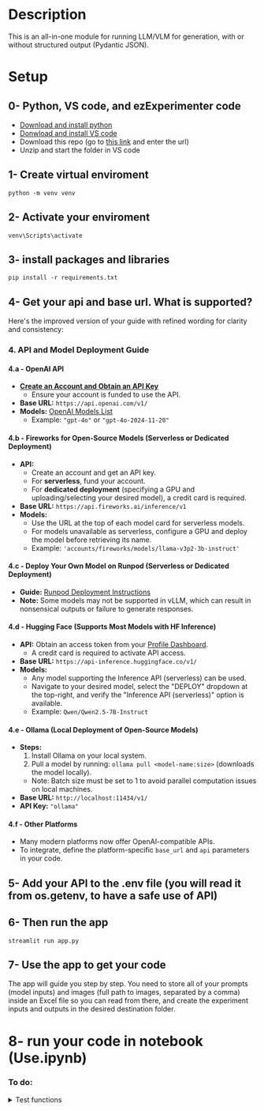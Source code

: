 # Description

This is an all-in-one module for running LLM/VLM for generation, with or without structured output (Pydantic JSON).


# Setup
## 0- Python, VS code, and ezExperimenter code
- [Download and install python](https://www.python.org/downloads/)
- [Donwload and install VS code](https://code.visualstudio.com/download)
- Download this repo (go to [this link](https://download-directory.github.io/) and enter the url)
- Unzip and start the folder in VS code

## 1- Create virtual enviroment
    python -m venv venv

## 2- Activate your enviroment
    venv\Scripts\activate

## 3- install packages and libraries
    pip install -r requirements.txt

## 4- Get your api and base url. What is supported?
Here's the improved version of your guide with refined wording for clarity and consistency:

### 4. API and Model Deployment Guide

#### 4.a - OpenAI API
- **[Create an Account and Obtain an API Key](https://www.youtube.com/shorts/Hqyj_jJ4Lrk)**  
    - Ensure your account is funded to use the API.
- **Base URL:** `https://api.openai.com/v1/`
- **Models:** [OpenAI Models List](https://platform.openai.com/docs/models)  
    - Example: `"gpt-4o"` or `"gpt-4o-2024-11-20"`

#### 4.b - Fireworks for Open-Source Models (Serverless or Dedicated Deployment)
- **API:**  
    - Create an account and get an API key.  
    - For **serverless**, fund your account.  
    - For **dedicated deployment** (specifying a GPU and uploading/selecting your desired model), a credit card is required.
- **Base URL:** `https://api.fireworks.ai/inference/v1`
- **Models:**  
    - Use the URL at the top of each model card for serverless models.  
    - For models unavailable as serverless, configure a GPU and deploy the model before retrieving its name.  
    - Example: `'accounts/fireworks/models/llama-v3p2-3b-instruct'`

#### 4.c - Deploy Your Own Model on Runpod (Serverless or Dedicated Deployment)
- **Guide:** [Runpod Deployment Instructions](https://github.com/Sdamirsa/TiLense-4BlackBox-VLM)  
- **Note:** Some models may not be supported in vLLM, which can result in nonsensical outputs or failure to generate responses.

#### 4.d - Hugging Face (Supports Most Models with HF Inference)
- **API:** Obtain an access token from your [Profile Dashboard](https://huggingface.co/settings/tokens).  
    - A credit card is required to activate API access.
- **Base URL:** `https://api-inference.huggingface.co/v1/`
- **Models:**  
    - Any model supporting the Inference API (serverless) can be used.  
    - Navigate to your desired model, select the "DEPLOY" dropdown at the top-right, and verify the "Inference API (serverless)" option is available.  
    - Example: `Qwen/Qwen2.5-7B-Instruct`

#### 4.e - Ollama (Local Deployment of Open-Source Models)
- **Steps:**  
    1. Install Ollama on your local system.  
    2. Pull a model by running: `ollama pull <model-name:size>` (downloads the model locally).  
    - Note: Batch size must be set to 1 to avoid parallel computation issues on local machines.
- **Base URL:** `http://localhost:11434/v1/`
- **API Key:** `"ollama"`

#### 4.f - Other Platforms
- Many modern platforms now offer OpenAI-compatible APIs.  
- To integrate, define the platform-specific `base_url` and `api` parameters in your code.


## 5- Add your API to the .env file (you will read it from os.getenv, to have a safe use of API)

## 6- Then run the app
    streamlit run app.py

## 7- Use the app to get your code
The app will guide you step by step. You need to store all of your prompts (model inputs) and images (full path to images, separated by a comma) inside an Excel file so you can read from there, and create the experiment inputs and outputs in the desired destination folder.

# 8- run your code in notebook (Use.ipynb)

### To do:

<details>
<summary>Test functions</summary>

Add test to the app.py for testing the generation and handlers, for each selected api type. The current code only works with firework, so I hashtag it for now. 

</details>
